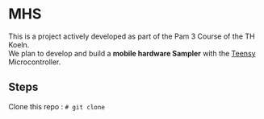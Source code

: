 # MHS
This is a project actively developed as part of the Pam 3 Course of the TH Koeln. <br>
We plan to develop and build a **mobile hardware Sampler** with the [Teensy](https://www.pjrc.com/store/teensy40.html) Microcontroller.

## Steps
Clone this repo :
```# git clone ```
